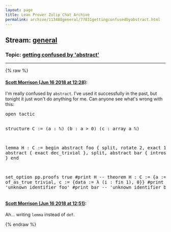 ```yaml
---
layout: page
title: Lean Prover Zulip Chat Archive 
permalink: archive/113488general/77831gettingconfusedbyabstract.html
---
```


## Stream: [general](index.html)
### Topic: [getting confused by 'abstract'](77831gettingconfusedbyabstract.html)

---


{% raw %}
#### [ Scott Morrison (Jun 16 2018 at 12:28)](https://leanprover.zulipchat.com/#narrow/stream/113488-general/topic/getting%20confused%20by%20%27abstract%27/near/128164505):
<p>I'm really confused by <code>abstract</code>. I've used it successfully in the past, but tonight it just won't do anything for me.  Can anyone see what's wrong with this:</p>
<div class="codehilite"><pre><span></span>open tactic

structure C :=
(a : ℕ)
(b : a &gt; 0)
(c : array a ℕ)

lemma H : C :=
begin
abstract foo { split, rotate 2, exact 1, abstract { exact dec_trivial }, split, abstract bar { intros, exact 0 } }
end

set_option pp.proofs true
#print H   -- theorem H : C := {a := 1, b := of_as_true trivial, c := {data := λ (i : fin 1), 0}}
#print foo -- &#39;unknown identifier foo&#39;
#print bar -- &#39;unknown identifier bar&#39;
</pre></div>

#### [ Scott Morrison (Jun 16 2018 at 12:51)](https://leanprover.zulipchat.com/#narrow/stream/113488-general/topic/getting%20confused%20by%20%27abstract%27/near/128165091):
<p>Ah... writing <code>lemma</code> instead of <code>def</code>.</p>


{% endraw %}
